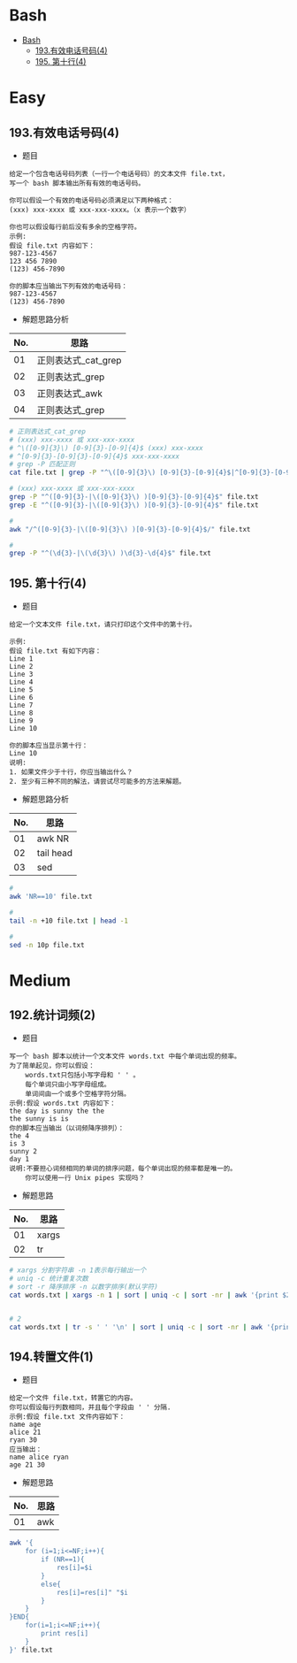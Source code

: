# Bash

* [Bash](#bash)
    * [193.有效电话号码(4)](#193有效电话号码4)
    * [195. 第十行(4)](#195-第十行4)

# Easy


## 193.有效电话号码(4)

- 题目

```
给定一个包含电话号码列表（一行一个电话号码）的文本文件 file.txt，
写一个 bash 脚本输出所有有效的电话号码。

你可以假设一个有效的电话号码必须满足以下两种格式： 
(xxx) xxx-xxxx 或 xxx-xxx-xxxx。（x 表示一个数字）

你也可以假设每行前后没有多余的空格字符。
示例:
假设 file.txt 内容如下：
987-123-4567
123 456 7890
(123) 456-7890

你的脚本应当输出下列有效的电话号码：
987-123-4567
(123) 456-7890
```

- 解题思路分析

| No.  | 思路                |
| ---- | ------------------- |
| 01   | 正则表达式_cat_grep |
| 02   | 正则表达式_grep     |
| 03   | 正则表达式_awk      |
| 04   | 正则表达式_grep     |

```bash
# 正则表达式_cat_grep
# (xxx) xxx-xxxx 或 xxx-xxx-xxxx
# ^\([0-9]{3}\) [0-9]{3}-[0-9]{4}$ (xxx) xxx-xxxx
# ^[0-9]{3}-[0-9]{3}-[0-9]{4}$ xxx-xxx-xxxx
# grep -P 匹配正则
cat file.txt | grep -P "^\([0-9]{3}\) [0-9]{3}-[0-9]{4}$|^[0-9]{3}-[0-9]{3}-[0-9]{4}$"

# (xxx) xxx-xxxx 或 xxx-xxx-xxxx
grep -P "^([0-9]{3}-|\([0-9]{3}\) )[0-9]{3}-[0-9]{4}$" file.txt
grep -E "^([0-9]{3}-|\([0-9]{3}\) )[0-9]{3}-[0-9]{4}$" file.txt

#
awk "/^([0-9]{3}-|\([0-9]{3}\) )[0-9]{3}-[0-9]{4}$/" file.txt

#
grep -P "^(\d{3}-|\(\d{3}\) )\d{3}-\d{4}$" file.txt
```

## 195. 第十行(4)

- 题目

```
给定一个文本文件 file.txt，请只打印这个文件中的第十行。

示例:
假设 file.txt 有如下内容：
Line 1
Line 2
Line 3
Line 4
Line 5
Line 6
Line 7
Line 8
Line 9
Line 10

你的脚本应当显示第十行：
Line 10
说明:
1. 如果文件少于十行，你应当输出什么？
2. 至少有三种不同的解法，请尝试尽可能多的方法来解题。
```

- 解题思路分析

| No.  | 思路      |
| ---- | --------- |
| 01   | awk NR    |
| 02   | tail head |
| 03   | sed       |

```bash
# 
awk 'NR==10' file.txt

#
tail -n +10 file.txt | head -1

#
sed -n 10p file.txt
```

# Medium

## 192.统计词频(2)

- 题目

```
写一个 bash 脚本以统计一个文本文件 words.txt 中每个单词出现的频率。
为了简单起见，你可以假设：
    words.txt只包括小写字母和 ' ' 。
    每个单词只由小写字母组成。
    单词间由一个或多个空格字符分隔。
示例:假设 words.txt 内容如下：
the day is sunny the the
the sunny is is
你的脚本应当输出（以词频降序排列）：
the 4
is 3
sunny 2
day 1
说明:不要担心词频相同的单词的排序问题，每个单词出现的频率都是唯一的。
    你可以使用一行 Unix pipes 实现吗？
```

- 解题思路

| No.  | 思路  |
| ---- | ----- |
| 01   | xargs |
| 02   | tr    |

```bash
# xargs 分割字符串 -n 1表示每行输出一个
# uniq -c 统计重复次数
# sort -r 降序排序 -n 以数字排序(默认字符)
cat words.txt | xargs -n 1 | sort | uniq -c | sort -nr | awk '{print $2" "$1}'


# 2
cat words.txt | tr -s ' ' '\n' | sort | uniq -c | sort -nr | awk '{print $2" "$1}'
```

## 194.转置文件(1)

- 题目

```
给定一个文件 file.txt，转置它的内容。
你可以假设每行列数相同，并且每个字段由 ' ' 分隔.
示例:假设 file.txt 文件内容如下：
name age
alice 21
ryan 30
应当输出：
name alice ryan
age 21 30
```

- 解题思路

| No.  | 思路 |
| ---- | ---- |
| 01   | awk  |

```bash
awk '{
    for (i=1;i<=NF;i++){
        if (NR==1){
            res[i]=$i
        }
        else{
            res[i]=res[i]" "$i
        }
    }
}END{
    for(i=1;i<=NF;i++){
        print res[i]
    }
}' file.txt
```

